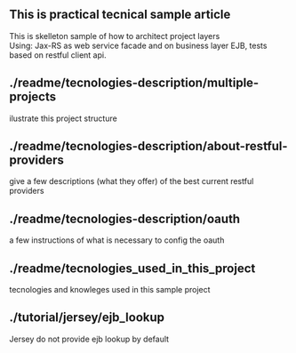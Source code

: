 ## This is practical tecnical sample article  
This is skelleton sample of how to architect project layers <br />
Using: Jax-RS as web service facade and on business layer EJB, tests based on restful client api. <br />
## ./readme/tecnologies-description/multiple-projects 
ilustrate this project structure
## ./readme/tecnologies-description/about-restful-providers 
give a few descriptions (what they offer) of the best current restful providers
## ./readme/tecnologies-description/oauth 
a few instructions of what is necessary to config the oauth 
## ./readme/tecnologies_used_in_this_project 
tecnologies and knowleges used in this sample project
## ./tutorial/jersey/ejb_lookup
Jersey do not provide ejb lookup by default
